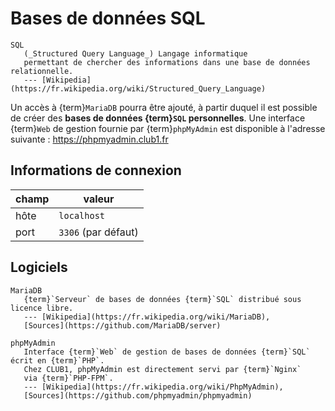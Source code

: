 Bases de données SQL
====================

```{glossary}
SQL
   (_Structured Query Language_) Langage informatique
   permettant de chercher des informations dans une base de données relationnelle.
   --- [Wikipedia](https://fr.wikipedia.org/wiki/Structured_Query_Language)
```

Un accès à {term}`MariaDB` pourra être ajouté, à partir duquel il est possible de
créer des **bases de données {term}`SQL` personnelles**. Une interface {term}`Web`
de gestion fournie par {term}`phpMyAdmin`
est disponible à l'adresse suivante : <https://phpmyadmin.club1.fr>

Informations de connexion
-------------------------

| champ            | valeur              |
| ---------------- | ------------------- |
| hôte             | `localhost`         |
| port             | `3306` (par défaut) |

Logiciels
---------

```{glossary}
MariaDB
   {term}`Serveur` de bases de données {term}`SQL` distribué sous licence libre.
   --- [Wikipedia](https://fr.wikipedia.org/wiki/MariaDB),
   [Sources](https://github.com/MariaDB/server)

phpMyAdmin
   Interface {term}`Web` de gestion de bases de données {term}`SQL` écrit en {term}`PHP`.
   Chez CLUB1, phpMyAdmin est directement servi par {term}`Nginx`
   via {term}`PHP-FPM`.
   --- [Wikipedia](https://fr.wikipedia.org/wiki/PhpMyAdmin),
   [Sources](https://github.com/phpmyadmin/phpmyadmin)
```
